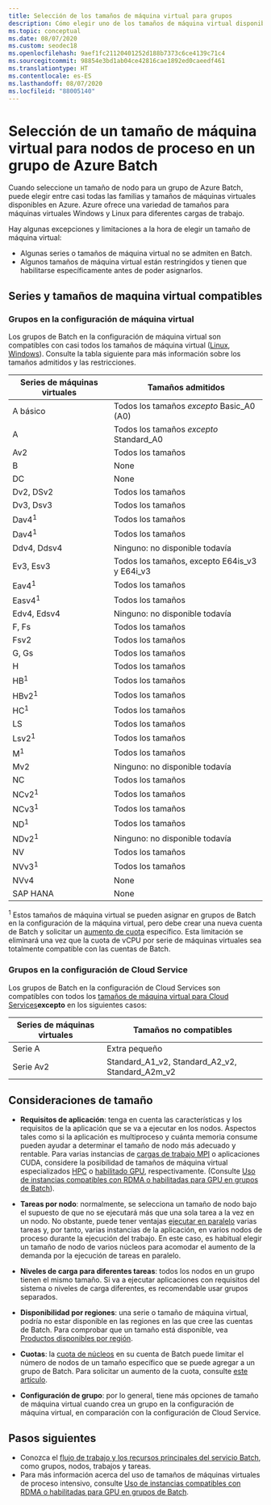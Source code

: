 ```yaml
---
title: Selección de los tamaños de máquina virtual para grupos
description: Cómo elegir uno de los tamaños de máquina virtual disponibles para los nodos de proceso en grupos de Azure Batch
ms.topic: conceptual
ms.date: 08/07/2020
ms.custom: seodec18
ms.openlocfilehash: 9aef1fc21120401252d188b7373c6ce4139c71c4
ms.sourcegitcommit: 98854e3bd1ab04ce42816cae1892ed0caeedf461
ms.translationtype: HT
ms.contentlocale: es-ES
ms.lasthandoff: 08/07/2020
ms.locfileid: "88005140"
---
```

# <a name="choose-a-vm-size-for-compute-nodes-in-an-azure-batch-pool"></a>Selección de un tamaño de máquina virtual para nodos de proceso en un grupo de Azure Batch

Cuando seleccione un tamaño de nodo para un grupo de Azure Batch, puede elegir entre casi todas las familias y tamaños de máquinas virtuales disponibles en Azure. Azure ofrece una variedad de tamaños para máquinas virtuales Windows y Linux para diferentes cargas de trabajo.

Hay algunas excepciones y limitaciones a la hora de elegir un tamaño de máquina virtual:

* Algunas series o tamaños de máquina virtual no se admiten en Batch.
* Algunos tamaños de máquina virtual están restringidos y tienen que habilitarse específicamente antes de poder asignarlos.

## <a name="supported-vm-series-and-sizes"></a>Series y tamaños de maquina virtual compatibles

### <a name="pools-in-virtual-machine-configuration"></a>Grupos en la configuración de máquina virtual

Los grupos de Batch en la configuración de máquina virtual son compatibles con casi todos los tamaños de máquina virtual ([Linux](../virtual-machines/linux/sizes.md), [Windows](../virtual-machines/windows/sizes.md)). Consulte la tabla siguiente para más información sobre los tamaños admitidos y las restricciones.

| Series de máquinas virtuales  | Tamaños admitidos |
|------------|---------|
| A básico | Todos los tamaños *excepto* Basic_A0 (A0) |
| A | Todos los tamaños *excepto* Standard_A0 |
| Av2 | Todos los tamaños |
| B | None |
| DC | None |
| Dv2, DSv2 | Todos los tamaños |
| Dv3, Dsv3 | Todos los tamaños |
| Dav4<sup>1</sup> | Todos los tamaños |
| Dav4<sup>1</sup> | Todos los tamaños |
| Ddv4, Ddsv4 |  Ninguno: no disponible todavía |
| Ev3, Esv3 | Todos los tamaños, excepto E64is_v3 y E64i_v3 |
| Eav4<sup>1</sup> | Todos los tamaños |
| Easv4<sup>1</sup> | Todos los tamaños |
| Edv4, Edsv4 |  Ninguno: no disponible todavía |
| F, Fs | Todos los tamaños |
| Fsv2 | Todos los tamaños |
| G, Gs | Todos los tamaños |
| H | Todos los tamaños |
| HB<sup>1</sup> | Todos los tamaños |
| HBv2<sup>1</sup> | Todos los tamaños |
| HC<sup>1</sup> | Todos los tamaños |
| LS | Todos los tamaños |
| Lsv2<sup>1</sup> | Todos los tamaños |
| M<sup>1</sup> | Todos los tamaños |
| Mv2 | Ninguno: no disponible todavía |
| NC | Todos los tamaños |
| NCv2<sup>1</sup> | Todos los tamaños |
| NCv3<sup>1</sup> | Todos los tamaños |
| ND<sup>1</sup> | Todos los tamaños |
| NDv2<sup>1</sup> | Ninguno: no disponible todavía |
| NV | Todos los tamaños |
| NVv3<sup>1</sup> | Todos los tamaños |
| NVv4 | None |
| SAP HANA | None |

<sup>1</sup> Estos tamaños de máquina virtual se pueden asignar en grupos de Batch en la configuración de la máquina virtual, pero debe crear una nueva cuenta de Batch y solicitar un [aumento de cuota](batch-quota-limit.md#increase-a-quota) específico. Esta limitación se eliminará una vez que la cuota de vCPU por serie de máquinas virtuales sea totalmente compatible con las cuentas de Batch.

### <a name="pools-in-cloud-service-configuration"></a>Grupos en la configuración de Cloud Service

Los grupos de Batch en la configuración de Cloud Services son compatibles con todos los [tamaños de máquina virtual para Cloud Services](../cloud-services/cloud-services-sizes-specs.md)**excepto** en los siguientes casos:

| Series de máquinas virtuales  | Tamaños no compatibles |
|------------|-------------------|
| Serie A   | Extra pequeño       |
| Serie Av2 | Standard_A1_v2, Standard_A2_v2, Standard_A2m_v2 |

## <a name="size-considerations"></a>Consideraciones de tamaño

* **Requisitos de aplicación**: tenga en cuenta las características y los requisitos de la aplicación que se va a ejecutar en los nodos. Aspectos tales como si la aplicación es multiproceso y cuánta memoria consume pueden ayudar a determinar el tamaño de nodo más adecuado y rentable. Para varias instancias de [cargas de trabajo MPI](batch-mpi.md) o aplicaciones CUDA, considere la posibilidad de tamaños de máquina virtual especializados [HPC](../virtual-machines/sizes-hpc.md) o [habilitado GPU](../virtual-machines/sizes-gpu.md), respectivamente. (Consulte [Uso de instancias compatibles con RDMA o habilitadas para GPU en grupos de Batch](batch-pool-compute-intensive-sizes.md)).

* **Tareas por nodo**: normalmente, se selecciona un tamaño de nodo bajo el supuesto de que no se ejecutará más que una sola tarea a la vez en un nodo. No obstante, puede tener ventajas [ejecutar en paralelo](batch-parallel-node-tasks.md) varias tareas y, por tanto, varias instancias de la aplicación, en varios nodos de proceso durante la ejecución del trabajo. En este caso, es habitual elegir un tamaño de nodo de varios núcleos para acomodar el aumento de la demanda por la ejecución de tareas en paralelo.

* **Niveles de carga para diferentes tareas**: todos los nodos en un grupo tienen el mismo tamaño. Si va a ejecutar aplicaciones con requisitos del sistema o niveles de carga diferentes, es recomendable usar grupos separados.

* **Disponibilidad por regiones**: una serie o tamaño de máquina virtual, podría no estar disponible en las regiones en las que cree las cuentas de Batch. Para comprobar que un tamaño está disponible, vea [Productos disponibles por región](https://azure.microsoft.com/regions/services/).

* **Cuotas**: la [cuota de núcleos](batch-quota-limit.md#resource-quotas) en su cuenta de Batch puede limitar el número de nodos de un tamaño específico que se puede agregar a un grupo de Batch. Para solicitar un aumento de la cuota, consulte [este artículo](batch-quota-limit.md#increase-a-quota). 

* **Configuración de grupo**: por lo general, tiene más opciones de tamaño de máquina virtual cuando crea un grupo en la configuración de máquina virtual, en comparación con la configuración de Cloud Service.

## <a name="next-steps"></a>Pasos siguientes

* Conozca el [flujo de trabajo y los recursos principales del servicio Batch](batch-service-workflow-features.md), como grupos, nodos, trabajos y tareas.
* Para más información acerca del uso de tamaños de máquinas virtuales de proceso intensivo, consulte [Uso de instancias compatibles con RDMA o habilitadas para GPU en grupos de Batch](batch-pool-compute-intensive-sizes.md).
